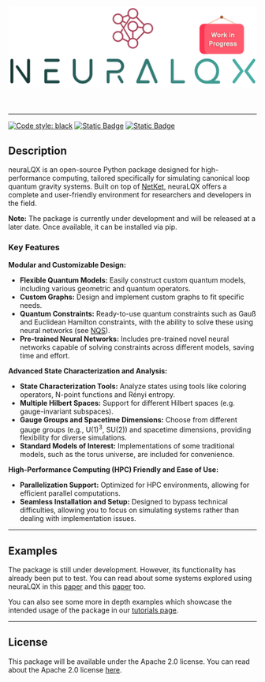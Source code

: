 <div align="center">
<img src="neuralqx/utils/base/logo_WIP.png" alt="logo" width="600"></img>
</div>

<div style="height: 50px; border-bottom: 2px dimgrey solid">
</div>




[![Code style: black](https://img.shields.io/badge/code%20style-black-000000.svg)](https://github.com/psf/black)
[![Static Badge](https://img.shields.io/badge/linting-pylint-blue)](https://github.com/pylint-dev/pylint)
[![Static Badge](https://img.shields.io/badge/code_style-pep8-orange)](https://peps.python.org/pep-0008/)

## Description

neuraLQX is an open-source Python package designed for high-performance computing, tailored specifically for simulating 
canonical loop quantum gravity systems. Built on top of [NetKet](https://github.com/netket/netket.git), neuraLQX offers a complete and user-friendly 
environment for researchers and developers in the field.

**Note:** The package is currently under development and will be released at a later date. Once available, it can be 
installed via pip.

### Key Features

**Modular and Customizable Design:**
- **Flexible Quantum Models:** Easily construct custom quantum models, including various geometric and quantum 
operators.
- **Custom Graphs:** Design and implement custom graphs to fit specific needs.
- **Quantum Constraints:** Ready-to-use quantum constraints such as Gauß and Euclidean Hamilton constraints, with the 
ability to solve these using neural networks (see [NQS](https://www.science.org/doi/10.1126/science.aag2302)).
- **Pre-trained Neural Networks:** Includes pre-trained novel neural networks capable of solving constraints across 
different models, saving time and effort.

**Advanced State Characterization and Analysis:**
- **State Characterization Tools:** Analyze states using tools like coloring operators, N-point functions and Rényi
entropy.
- **Multiple Hilbert Spaces:** Support for different Hilbert spaces (e.g. gauge-invariant subspaces).
- **Gauge Groups and Spacetime Dimensions:** Choose from different gauge groups (e.g., U(1)<sup>3</sup>, SU(2)) and 
spacetime dimensions, providing flexibility for diverse simulations.
- **Standard Models of Interest:** Implementations of some traditional models, such as the torus universe, are included
for convenience.

**High-Performance Computing (HPC) Friendly and Ease of Use:**
- **Parallelization Support:** Optimized for HPC environments, allowing for efficient parallel computations.
- **Seamless Installation and Setup:** Designed to bypass technical difficulties, allowing you to focus on simulating 
systems rather than dealing with implementation issues.

<hr>

## Examples

The package is still under development. However, its functionality has already been put to test. You can read about 
some systems explored using neuraLQX in this [paper](https://arxiv.org/abs/2405.00661) and this 
[paper](https://arxiv.org/abs/2402.10622) too.

You can also see some more in depth examples which showcase the intended usage of the package in our 
[tutorials page](https://www.github.com/waleed-sh/neuraLQX.git/docs/Tutorials/). 

<hr>

## __License__

This package will be available under the Apache 2.0 license. You can read about the Apache 2.0 license [here](https://www.github.com/waleed-sh/__dev_neuraLQX/LICENSE).